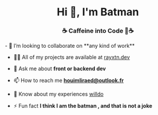 <h1 align="center">Hi 👋, I'm Batman</h1>
<h3 align="center">☕ Caffeine into Code 🥂☕</h3>
- 👯 I’m looking to collaborate on **any kind of work**

- 👨‍💻 All of my projects are available at [rayxtn.dev](rayxtn.dev)

- 💬 Ask me about **front or backend dev**

- 📫 How to reach me **houimliraed@outlook.fr**

- 📄 Know about my experiences [willdo](willdo)

- ⚡ Fun fact **I think I am the batman , and that is not a joke**
